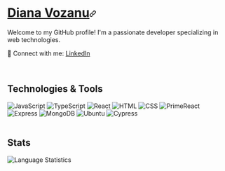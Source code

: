 <div class="Box-body">
  <h1 id="user-content-diana-vozanu" dir="auto"><a class="heading-link" href="#diana-vozanu">Diana Vozanu<svg class="octicon octicon-link" viewBox="0 0 16 16" version="1.1" width="16" height="16" aria-hidden="true"><path d="m7.775 3.275 1.25-1.25a3.5 3.5 0 1 1 4.95 4.95l-2.5 2.5a3.5 3.5 0 0 1-4.95 0 .751.751 0 0 1 .018-1.042.751.751 0 0 1 1.042-.018 1.998 1.998 0 0 0 2.83 0l2.5-2.5a2.002 2.002 0 0 0-2.83-2.83l-1.25 1.25a.751.751 0 0 1-1.042-.018.751.751 0 0 1-.018-1.042Zm-4.69 9.64a1.998 1.998 0 0 0 2.83 0l1.25-1.25a.751.751 0 0 1 1.042.018.751.751 0 0 1 .018 1.042l-1.25 1.25a3.5 3.5 0 1 1-4.95-4.95l2.5-2.5a3.5 3.5 0 0 1 4.95 0 .751.751 0 0 1-.018 1.042.751.751 0 0 1-1.042.018 1.998 1.998 0 0 0-2.83 0l-2.5 2.5a1.998 1.998 0 0 0 0 2.83Z"></path></svg></a></h1>

 <div class="pt-4 mb-4">
 <p>Welcome to my GitHub profile! I'm a passionate developer specializing in web technologies.</p>
  <p>🔗 Connect with me: <a href="https://www.linkedin.com/in/dianavoz/">LinkedIn</a></p>
</div>
&nbsp;

  <div class="pt-4 mb-4">
    <h2>Technologies & Tools</h2>
    <img src="https://img.shields.io/badge/-JavaScript-%23F7DF1E" alt="JavaScript">
    <img src="https://img.shields.io/badge/-TypeScript-%233178C6" alt="TypeScript">
    <img src="https://img.shields.io/badge/-React-%2361DAFB" alt="React">
    <img src="https://img.shields.io/badge/-HTML-%23E34F26" alt="HTML">
    <img src="https://img.shields.io/badge/-CSS-%231572B6" alt="CSS">
    <img src="https://img.shields.io/badge/-PrimeReact-%23673ab7" alt="PrimeReact">
    <img src="https://img.shields.io/badge/Express-000000?style=flat&logo=express&logoColor=white" alt="Express">
    <img src="https://img.shields.io/badge/MongoDB-4EA94B?style=flat&logo=mongodb&logoColor=white" alt="MongoDB">
    <img src="https://img.shields.io/badge/Ubuntu-E95420?style=flat&logo=ubuntu&logoColor=white" alt="Ubuntu">
    <img src="https://img.shields.io/badge/Cypress-17202C?style=flat&logo=cypress&logoColor=white" alt="Cypress">
  </div>
  &nbsp;

  <div class="mb-4">
    <h2>Stats</h2>
    <img src="https://github-readme-stats.vercel.app/api/top-langs/?username=dianavoz&layout=compact&theme=default" alt="Language Statistics">
  </div>
</div>



